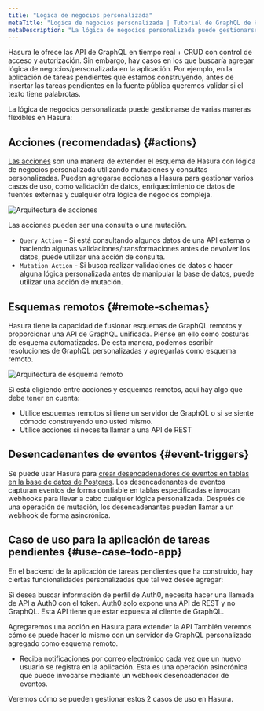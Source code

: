 ```yaml
---
title: "Lógica de negocios personalizada"
metaTitle: "Logica de negocios personalizada | Tutorial de GraphQL de Hasura"
metaDescription: "La lógica de negocios personalizada puede gestionarse de dos maneras utilizando Hasura. Una de ellas es escribiendo resoluciones de GraphQL personalizadas y agregándolas como esquema remoto y otra es desencadenando un webhook de forma asincrónica después de una mutación."
---
```


Hasura le ofrece las API de GraphQL en tiempo real + CRUD con control de acceso y autorización. Sin embargo, hay casos en los que buscaría agregar lógica de negocios/personalizada en la aplicación. Por ejemplo, en la aplicación de tareas pendientes que estamos construyendo, antes de insertar las tareas pendientes en la fuente pública queremos validar si el texto tiene palabrotas.

La lógica de negocios personalizada puede gestionarse de varias maneras flexibles en Hasura:

Acciones (recomendadas) {#actions}
---------------------

[Las acciones](https://hasura.io/docs/latest/graphql/core/actions/index.html) son una manera de extender el esquema de Hasura con lógica de negocios personalizada utilizando mutaciones y consultas personalizadas. Pueden agregarse acciones a Hasura para gestionar varios casos de uso, como validación de datos, enriquecimiento de datos de fuentes externas y cualquier otra lógica de negocios compleja.

![Arquitectura de acciones](https://hasura.io/docs/latest/_images/actions-arch1.png)

Las acciones pueden ser una consulta o una mutación.

- `Query Action` - Si está consultando algunos datos de una API externa o haciendo algunas validaciones/transformaciones antes de devolver los datos, puede utilizar una acción de consulta.
- `Mutation Action` - Si busca realizar validaciones de datos o hacer alguna lógica personalizada antes de manipular la base de datos, puede utilizar una acción de mutación.

Esquemas remotos {#remote-schemas}
--------------

Hasura tiene la capacidad de fusionar esquemas de GraphQL remotos y proporcionar una API de GraphQL unificada. Piense en ello como costuras de esquema automatizadas. De esta manera, podemos escribir resoluciones de GraphQL personalizadas y agregarlas como esquema remoto.

![Arquitectura de esquema remoto](https://hasura.io/docs/latest/_images/remote-schema-arch1.png)

Si está eligiendo entre acciones y esquemas remotos, aquí hay algo que debe tener en cuenta:

- Utilice esquemas remotos si tiene un servidor de GraphQL o si se siente cómodo construyendo uno usted mismo.
- Utilice acciones si necesita llamar a una API de REST

Desencadenantes de eventos {#event-triggers}
--------------

Se puede usar Hasura para [crear desencadenadores de eventos en tablas en la base de datos de Postgres](https://hasura.io/learn/database/postgresql/triggers/). Los desencadenantes de eventos capturan eventos de forma confiable en tablas especificadas e invocan webhooks para llevar a cabo cualquier lógica personalizada. Después de una operación de mutación, los desencadenantes pueden llamar a un webhook de forma asincrónica.

Caso de uso para la aplicación de tareas pendientes {#use-case-todo-app}
-------------------------

En el backend de la aplicación de tareas pendientes que ha construido, hay ciertas funcionalidades personalizadas que tal vez desee agregar:

Si desea buscar información de perfil de Auth0, necesita hacer una llamada de API a Auth0 con el token. Auth0 solo expone una API de REST y no GraphQL. Esta API tiene que estar expuesta al cliente de GraphQL.

Agregaremos una acción en Hasura para extender la API También veremos cómo se puede hacer lo mismo con un servidor de GraphQL personalizado agregado como esquema remoto.

- Reciba notificaciones por correo electrónico cada vez que un nuevo usuario se registra en la aplicación. Esta es una operación asincrónica que puede invocarse mediante un webhook desencadenador de eventos.

Veremos cómo se pueden gestionar estos 2 casos de uso en Hasura.
